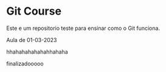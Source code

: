 # Git Course

Este e um repositorio teste para ensinar como o Git funciona.

Aula de 01-03-2023

hhahahahahahahhahaha

finalizadooooo
